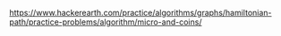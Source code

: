 https://www.hackerearth.com/practice/algorithms/graphs/hamiltonian-path/practice-problems/algorithm/micro-and-coins/
